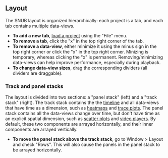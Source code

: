 ## Layout

The SNUB layout is organized hierarchically: each project is a tab, and each tab contains multiple data-views. 

* **To add a new tab**, [load a project](loading_data.md) using the "File" menu. 
* **To remove a tab**, click the "x" in the top right corner of the tab.
* **To remove a data-view**, either minimize it using the minus sign in the top right corner or click the "x" in the top right corner. Minizing is temporary, whereas clicking the "x" is permanent. Removing/minimizing data-views can help improve performance, especially during playback.
* **To change data-view sizes**, drag the corresponding dividers (all dividers are draggable).

### Track and panel stacks

The layout is divided into two sections: a "panel stack" (left) and a "track stack" (right). The track stack contains the the [timeline](timeline.md) and all data-views that have time as a dimension, such as [heatmaps](heatmaps.md) and [trace plots](trace_plots.md). The panel stack contains all the data-views change over time, but don't have time as an explicit spatial dimension, such as [scatter plots](scatter_plots.md) and [video players](video.md). By default, these two components are arrayed horizontally, and their inner components are arrayed vertically.

* **To move the panel stack above the track stack**, go to Window > Layout and check "Rows". This will also cause the panels in the panel stack to be arrayed horizontally.